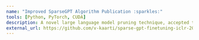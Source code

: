 ```yaml
---
name: "Improved SparseGPT Algorithm Publication :sparkles:"
tools: [Python, PyTorch, CUDA]
description: A novel large language model pruning technique, accepted to the International Conference on Learning Representations (ICLR 2023) as a notable publication. Paper linked in repository.
external_url: https://github.com/v-kaarti/sparse-gpt-finetuning-iclr-2023
---
```

